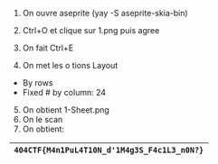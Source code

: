 1. On ouvre aseprite (yay -S aseprite-skia-bin)
2. Ctrl+O et clique sur 1.png puis agree
3. On fait Ctrl+E 

4. On met les o tions 
Layout
- By rows
- Fixed # by column: 24


5. On obtient 1-Sheet.png
6. On le scan
7. On obtient:

|`404CTF{M4n1PuL4T10N_d'1M4g3S_F4c1L3_n0N?}`
|---
